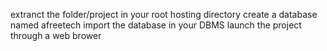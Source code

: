 extranct the folder/project in your root hosting directory
create a database named afreetech
import the database in your DBMS
launch the project through a web brower

